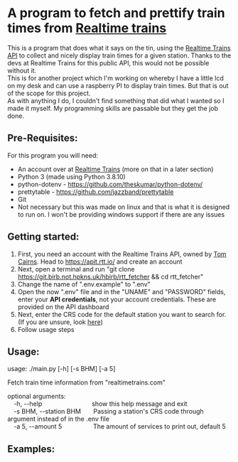 # A program to fetch and prettify train times from [Realtime trains](https://realtimetrains.com/)  
This is a program that does what it says on the tin, using the [Realtime Trains API](https://api.rtt.io/) to collect and nicely display train times for a given station. Thanks to the devs at Realtime Trains for this public API, this would not be possible without it.  
This is for another project which I'm working on whereby I have a little lcd on my desk and can use a raspberry PI to display train times. But that is out of the scope for this project.  
As with anything I do, I couldn't find something that did what I wanted so I made it myself. My programming skills are passable but they get the job done.  
## Pre-Requisites:  
For this program you will need:  
- An account over at [Realtime Trains](https://realtimetrains.com/) (more on that in a later section)  
- Python 3 (made using Python 3.8.10)  
- python-dotenv - https://github.com/theskumar/python-dotenv/
- prettytable - https://github.com/jazzband/prettytable  
- Git
- Not necessary but this was made on linux and that is what it is designed to run on. I won't be providing windows support if there are any issues
  
## Getting started:  
1. First, you need an account with the Realtime Trains API, owned by [Tom Cairns](https://twitter.com/swlines). Head to https://apit.rtt.io/ and create an account
2. Next, open a terminal and run "git clone https://git.birb.not.hpkns.uk/hbirb/rtt_fetcher && cd rtt_fetcher"
3. Change the name of ".env.example" to ".env"
4. Open the now ".env" file and in the "UNAME" and "PASSWORD" fields, enter your **API credentials**, not your account credentials. These are provided on the API dashboard
5. Next, enter the CRS code for the default station you want to search for. (If you are unsure, look [here](http://www.railwaycodes.org.uk/crs/crs0.shtm))
6. Follow usage steps  
  
## Usage:  
usage: ./main.py [-h] [-s BHM] [-a 5]  
  
Fetch train time information from "realtimetrains.com"  
  
optional arguments:  
&emsp;-h, --help&emsp;&emsp;&emsp;&emsp;&emsp;&emsp;&emsp;&emsp;show this help message and exit  
&emsp;-s BHM, --station BHM&emsp;&emsp;Passing a station's CRS code through argument instead of in the .env file                    
&emsp;-a 5, --amount 5&emsp;&emsp;&emsp;&emsp;&emsp;The amount of services to print out, default 5  
## Examples:  
